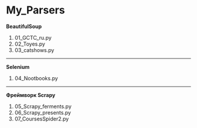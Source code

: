# My_Parsers
**BeautifulSoup**
1. 01_GCTC_ru.py
2. 02_Toyes.py
3. 03_catshows.py
---

**Selenium**
1. 04_Nootbooks.py

---
**Фреймворк Scrapy**
1. 05_Scrapy_ferments.py
2. 06_Scrapy_presents.py
3. 07_CoursesSpider2.py
